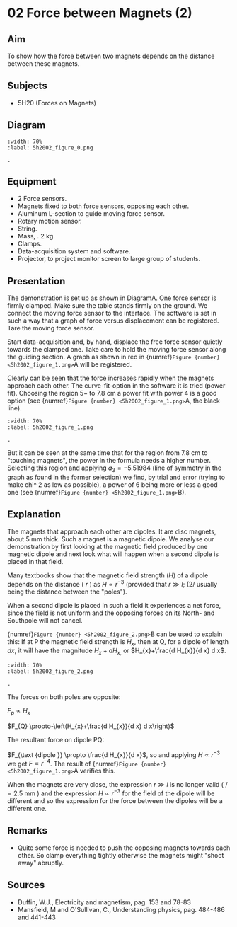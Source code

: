 # 02 Force between Magnets (2)
  
## Aim   
 To show how the force between two magnets depends on the distance between these magnets.    
  
## Subjects   
* 5H20 (Forces on Magnets)   

## Diagram
    
```{figure} figures/figure_0.png  
:width: 70%  
:label: 5h2002_figure_0.png  

. 
```
     
  
## Equipment   
- 2 Force sensors.
- Magnets fixed to both force sensors, opposing each other.
- Aluminum L-section to guide moving force sensor.
- Rotary motion sensor.
- String.
- Mass, . $2 \mathrm{~kg}$.
- Clamps.
- Data-acquisition system and software.
- Projector, to project monitor screen to large group of students.
    
  
## Presentation   
The demonstration is set up as shown in DiagramA. One force sensor is firmly clamped. Make sure the table stands firmly on the ground. We connect the moving force sensor to the interface. The software is set in such a way that a graph of force versus displacement can be registered. Tare the moving force sensor.

Start data-acquisition and, by hand, displace the free force sensor quietly towards the clamped one. Take care to hold the moving force sensor along the guiding section. A graph as shown in red in {numref}`Figure {number} <5h2002_figure_1.png>`A will be registered.

Clearly can be seen that the force increases rapidly when the magnets approach each other. The curve-fit-option in the software it is tried (power fit). Choosing the region $5-$ to $7.8 \mathrm{~cm}$ a power fit with power 4 is a good option (see {numref}`Figure {number} <5h2002_figure_1.png>`A, the black line).

```{figure} figures/figure_1.png  
:width: 70%  
:label: 5h2002_figure_1.png  

. 
```
But it can be seen at the same time that for the region from $7.8 \mathrm{~cm}$ to "touching magnets", the power in the formula needs a higher number. Selecting this region and applying $a_{3}=-5.51984$ (line of symmetry in the graph as found in the former selection) we find, by trial and error (trying to make chi^ 2 as low as possible), a power of 6 being more or less a good one (see {numref}`Figure {number} <5h2002_figure_1.png>`B).  
  
## Explanation   
The magnets that approach each other are dipoles. It are disc magnets, about $5 \mathrm{~mm}$ thick. Such a magnet is a magnetic dipole. We analyse our demonstration by first looking at the magnetic field produced by one magnetic dipole and next look what will happen when a second dipole is placed in that field.

Many textbooks show that the magnetic field strength $(H)$ of a dipole depends on the distance ( $r$ ) as $H \propto r^{-3}$ (provided that $r \gg l$; (2/ usually being the distance between the "poles").

When a second dipole is placed in such a field it experiences a net force, since the field is not uniform and the opposing forces on its North- and Southpole will not cancel.

{numref}`Figure {number} <5h2002_figure_2.png>`B can be used to explain this: If at $\mathrm{P}$ the magnetic field strength is $H_{x}$, then at $\mathrm{Q}$, for a dipole of length $d x$, it will have the magnitude $H_{x}+d H_{x,}$ or $H_{x}+\frac{d H_{x}}{d x} d x$.

```{figure} figures/figure_2.png  
:width: 70%  
:label: 5h2002_figure_2.png  

. 
```

The forces on both poles are opposite:

$F_{p} \propto H_{x}$

$F_{Q} \propto-\left(H_{x}+\frac{d H_{x}}{d x} d x\right)$

The resultant force on dipole PQ:

$F_{\text {dipole }} \propto \frac{d H_{x}}{d x}$, so and applying $H \propto r^{-3}$ we get $F \propto r^{-4}$. The result of {numref}`Figure {number} <5h2002_figure_1.png>`A verifies this.

When the magnets are very close, the expression $r \gg l$ is no longer valid ( $/=2.5 \mathrm{~mm}$ ) and the expression $H \propto r^{-3}$ for the field of the dipole will be different and so the expression for the force between the dipoles will be a different one.

## Remarks
 *  Quite some force is needed to push the opposing magnets towards each other. So clamp everything tightly otherwise the magnets might "shoot away" abruptly.
   
  
## Sources
 *  Duffin, W.J., Electricity and magnetism, pag. 153 and 78-83 
 *  Mansfield, M and O'Sullivan, C., Understanding physics, pag. 484-486 and 441-443
  